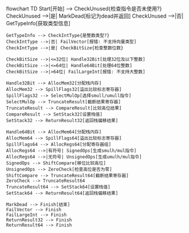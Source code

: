 flowchart TD
    Start[开始] --> CheckUnused{检查指令是否未使用?}
    CheckUnused -->|是| MarkDead[标记为dead并返回]
    CheckUnused -->|否| GetTypeInfo[获取类型信息]
    
    GetTypeInfo --> CheckIntType{是整数类型?}
    CheckIntType -->|否| FailVector[报错: 不支持向量类型]
    CheckIntType -->|是| CheckBitSize{检查整数位数}
    
    CheckBitSize -->|<=32位| Handle32Bit[处理32位及以下整数]
    CheckBitSize -->|<=64位| Handle64Bit[处理64位整数]
    CheckBitSize -->|>64位| FailLargeInt[报错: 不支持大整数]
    
    Handle32Bit --> AllocMem32[分配栈内存]
    AllocMem32 --> SpillFlags32[溢出比较标志寄存器]
    SpillFlags32 --> SelectMulOp[选择smull/umull指令]
    SelectMulOp --> TruncateResult[截断结果寄存器]
    TruncateResult --> CompareResult[比较高位结果]
    CompareResult --> SetStack32[设置栈值]
    SetStack32 --> ReturnResult32[返回栈偏移结果]
    
    Handle64Bit --> AllocMem64[分配栈内存]
    AllocMem64 --> SpillFlags64[溢出比较标志寄存器]
    SpillFlags64 --> AllocRegs64[分配寄存器组]
    AllocRegs64 -->|有符号| SignedOps[生成smulh/mul指令]
    AllocRegs64 -->|无符号| UnsignedOps[生成umulh/mul指令]
    SignedOps --> ShiftCompare[移位比较高位]
    UnsignedOps --> ZeroCheck[检查高位是否为零]
    ShiftCompare --> TruncateResult64[截断结果寄存器]
    ZeroCheck --> TruncateResult64
    TruncateResult64 --> SetStack64[设置栈值]
    SetStack64 --> ReturnResult64[返回栈偏移结果]
    
    MarkDead --> Finish[结束]
    FailVector --> Finish
    FailLargeInt --> Finish
    ReturnResult32 --> Finish
    ReturnResult64 --> Finish
